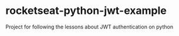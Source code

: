 # rocketseat-python-jwt-example
Project for following the lessons about JWT authentication on python
